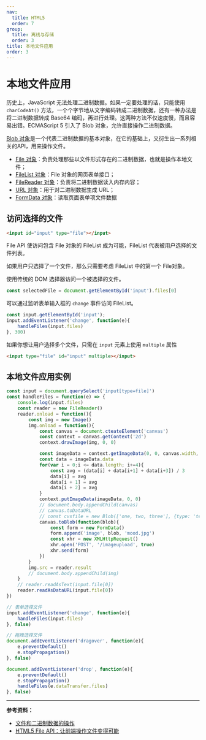 ```yaml
---
nav:
  title: HTML5
  order: 7
group:
  title: 离线与存储
  order: 3
title: 本地文件应用
order: 3
---
```


# 本地文件应用

历史上，JavaScript 无法处理二进制数据。如果一定要处理的话，只能使用 `charCodeAt()` 方法，一个个字节地从文字编码转成二进制数据，还有一种办法是将二进制数据转成 Base64 编码，再进行处理。这两种方法不仅速度慢，而且容易出错。ECMAScript 5 引入了 Blob 对象，允许直接操作二进制数据。

[Blob 对象](../../browser-object-model/the-other-web-api/the-blob-object.md)是一个代表二进制数据的基本对象，在它的基础上，又衍生出一系列相关的API，用来操作文件。

- [File 对象](../../browser-object-model/the-other-web-api/the-file-object.md)：负责处理那些以文件形式存在的二进制数据，也就是操作本地文件；
- [FileList 对象](../../browser-object-model/the-other-web-api/the-file-list-object.md)：File 对象的网页表单接口；
- [FileReader 对象](../../browser-object-model/the-other-web-api/the-file-reader-object.md)：负责将二进制数据读入内存内容；
- [URL 对象](../../browser-object-model/the-other-web-api/the-url-object.md)：用于对二进制数据生成 URL；
- [FormData 对象](../../browser-object-model/the-other-web-api/the-form-data-object.md)：读取页面表单项文件数据

## 访问选择的文件

```html
<input id="input" type="file"></input>
```

File API 使访问包含 File 对象的 FileList 成为可能，FileList 代表被用户选择的文件列表。

如果用户只选择了一个文件，那么只需要考虑 FileList 中的第一个 File对象。

使用传统的 DOM 选择器访问一个被选择的文件。

```js
const selectedFile = document.getElementById('input').files[0]
```

可以通过监听表单输入框的 `change` 事件访问 FileList。

```js
const input.getElementById('input');
input.addEventListener('change', function(e){
    handleFiles(input.files)
}, 300)
```

如果你想让用户选择多个文件，只需在 `input` 元素上使用 `multiple` 属性

```html
<input type="file" id="input" multiple></input>
```

## 本地文件应用实例

```js
const input = document.querySelect('input[type=file]')
const handleFiles = function(e) => {
    console.log(input.files)
    const reader = new FileReader()
    reader.onload = function(){
        const img = new Image()
        img.onload = function(){
            const canvas = document.cteateElement('canvas')
            const context = canvas.getContext('2d')
            context.drawImage(img, 0, 0)

            const imageData = context.getImageData(0, 0, canvas.width, canvas.height)
            const data = imageData.data
            for(var i = 0;i <= data.length; i+=4){
                const avg = (data[i] + data[i+1] + data[i+3]) / 3
                data[i] = avg
                data[i + 1] = avg
                data[i + 2] = avg
            }
            context.putImageData(imageData, 0, 0)
            // document.body.appendChild(canvas)
            // canvas.toDataURL
            // const cvsfile = new Blob(['one, two, three'], {type: 'text/csv'})
            canvas.toBlob(function(blob){
                const form = new FormData()
                form.append('image', blob, 'mood.jpg')
                const xhr = new XMLHttpRequest()
                xhr.open('POST', '/imageupload', true)
                xhr.send(form)
            })
        }
        img.src = reader.result
        // document.body.appendChild(img)
    }
    // reader.readAsText(input.file[0])
    reader.readAsDataURL(input.file[0])
})

// 表单选择文件
input.addEventListener('change', function(e){
	handleFiles(input.files)
}, false)

// 拖拽选择文件
document.addEventListener('dragover', function(e){
    e.preventDefault()
    e.stopPropagation()
}, false)

document.addEventListener('drop', function(e){
    e.preventDefault()
    e.stopPropagation()
    handleFiles(e.dataTransfer.files)
}, false)
```

---

**参考资料：**

- [文件和二进制数据的操作](http://javascript.ruanyifeng.com/htmlapi/file.html)
- [HTML5 File API：让前端操作文件变得可能](https://www.cnblogs.com/zichi/p/html5-file-api.html)